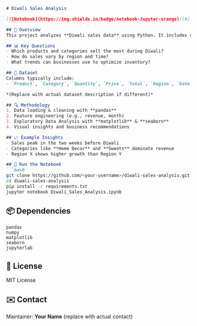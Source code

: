 ````markdown
# Diwali Sales Analysis

[![Notebook](https://img.shields.io/badge/notebook-Jupyter-orange)](#) [![Python](https://img.shields.io/badge/python-3.8%2B-blue)](#) [![License](https://img.shields.io/badge/license-MIT-brightgreen)](#)

## 📌 Overview
This project analyzes **Diwali sales data** using Python. It includes data cleaning, exploratory data analysis (EDA), and visualization to extract insights useful for retailers and marketers.

## 📊 Key Questions
- Which products and categories sell the most during Diwali?
- How do sales vary by region and time?
- What trends can businesses use to optimize inventory?

## 📂 Dataset
Columns typically include:
- `Product`, `Category`, `Quantity`, `Price`, `Total`, `Region`, `Date`

*(Replace with actual dataset description if different)*

## 🔍 Methodology
1. Data loading & cleaning with **pandas**
2. Feature engineering (e.g., revenue, month)
3. Exploratory Data Analysis with **matplotlib** & **seaborn**
4. Visual insights and business recommendations

## 📈 Example Insights
- Sales peak in the two weeks before Diwali
- Categories like **Home Decor** and **Sweets** dominate revenue
- Region X shows higher growth than Region Y

## 🚀 Run the Notebook
```bash
git clone https://github.com/<your-username>/diwali-sales-analysis.git
cd diwali-sales-analysis
pip install -r requirements.txt
jupyter notebook Diwali_Sales_Analysis.ipynb
````

## 📦 Dependencies

```
pandas
numpy
matplotlib
seaborn
jupyterlab
```

## 📜 License

MIT License

## ✉️ Contact

Maintainer: **Your Name** (replace with actual contact)

```
```
